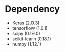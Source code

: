 # Dependency

- Keras (2.0.3)
- tensorflow (1.0.1)
- scipy (0.19.0)
- scikit-learn (0.18.1)
- numpy (1.12.1)